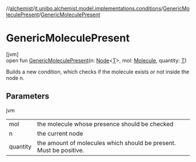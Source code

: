 //[alchemist](../../../index.md)/[it.unibo.alchemist.model.implementations.conditions](../index.md)/[GenericMoleculePresent](index.md)/[GenericMoleculePresent](-generic-molecule-present.md)

# GenericMoleculePresent

[jvm]\
open fun [GenericMoleculePresent](-generic-molecule-present.md)(n: [Node](../../it.unibo.alchemist.model.interfaces/-node/index.md)<[T](../../it.unibo.alchemist.model.implementations.reactions/-chemical-reaction/index.md)>, mol: [Molecule](../../it.unibo.alchemist.model.interfaces/-molecule/index.md), quantity: [T](../../it.unibo.alchemist.model.implementations.reactions/-chemical-reaction/index.md))

Builds a new condition, which checks if the molecule exists or not inside the node n.

## Parameters

jvm

| | |
|---|---|
| mol | the molecule whose presence should be checked |
| n | the current node |
| quantity | the amount of molecules which should be present. Must be positive. |
